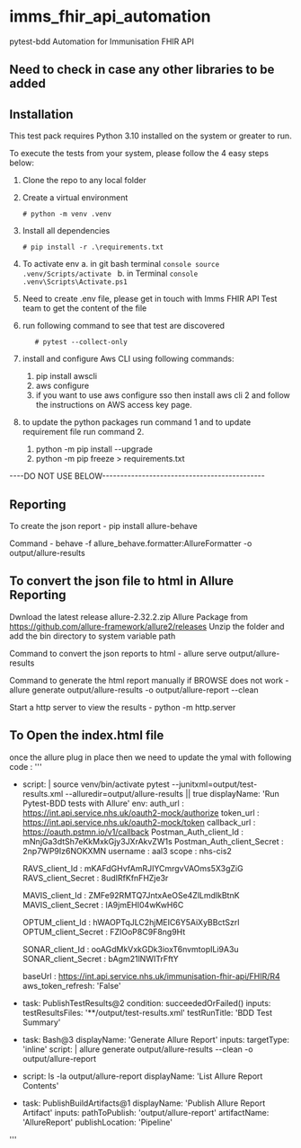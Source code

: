 # imms_fhir_api_automation

pytest-bdd Automation for Immunisation FHIR API

## Need to check in case any other libraries to be added

## Installation

This test pack requires Python 3.10 installed on the system or greater to run.

To execute the tests from your system, please follow the 4 easy steps below:

1. Clone the repo to any local folder
2. Create a virtual environment

    ```console
    # python -m venv .venv
    ```

3. Install all dependencies

    ```console
    # pip install -r .\requirements.txt
    ```

4. To activate env 
    a. in git bash terminal
        ```console
        source .venv/Scripts/activate
        ```
    b. in Terminal
        ```console
            .venv\Scripts\Activate.ps1
        ```

6. Need to create .env file, please get in touch with Imms FHIR API Test team to get the content of the file

7. run following command to see that test are discovered

     ```console
        # pytest --collect-only
     ```

8. install and configure Aws CLI using following commands:
   1. pip install awscli
   2. aws configure
   3. if you want to use aws configure sso then install aws cli 2 and follow the instructions on AWS access key page.

9. to update the python packages run command 1 and to update requirement file run command 2. 
    1. python -m pip install --upgrade <package name>
    2. python -m pip freeze > requirements.txt

----DO NOT USE BELOW---------------------------------------------

Reporting
-----------------------------------------------------

To create the json report -
    pip install allure-behave

Command -
    behave -f allure_behave.formatter:AllureFormatter -o output/allure-results

To convert the json file to html in Allure Reporting
----------------------------------------------------

Dwnload the latest release allure-2.32.2.zip Allure Package from <https://github.com/allure-framework/allure2/releases>
Unzip the folder and add the bin directory to system variable path

Command to convert the json reports to html -
    allure serve output/allure-results

Command to generate the html report manually if BROWSE does not work -
allure generate output/allure-results -o output/allure-report --clean

Start a http server to view the results -
python -m http.server

To Open the index.html file
----------------------------------------------------
once the allure plug in place then we need to update the ymal with following code : 
''' 
- script: |
    source venv/bin/activate
    pytest --junitxml=output/test-results.xml --alluredir=output/allure-results || true
  displayName: 'Run Pytest-BDD tests with Allure'
  env:
    auth_url : https://int.api.service.nhs.uk/oauth2-mock/authorize
    token_url : https://int.api.service.nhs.uk/oauth2-mock/token
    callback_url : https://oauth.pstmn.io/v1/callback
    Postman_Auth_client_Id : mNnjGa3dtSh7eKkMxkGjy3JXrAkvZW1s
    Postman_Auth_client_Secret : 2np7WP9Iz6NOKXMN
    username : aal3
    scope : nhs-cis2

    RAVS_client_Id : mKAFdGHvfAmRJIYCmrgvVAOms5X3gZiG
    RAVS_client_Secret : 8udIRfKfnFHZje3r

    MAVIS_client_Id : ZMFe92RMTQ7JntxAeOSe4ZlLmdlkBtnK
    MAVIS_client_Secret : IA9jmEHI04wKwH6C

    OPTUM_client_Id : hWAOPTqJLC2hjMEIC6Y5AiXyBBctSzrl
    OPTUM_client_Secret : FZIOoP8C9F8ng9Ht

    SONAR_client_Id : ooAGdMkVxkGDk3ioxT6nvmtopILi9A3u
    SONAR_client_Secret : bAgm21lNWITrFftY

    baseUrl : https://int.api.service.nhs.uk/immunisation-fhir-api/FHIR/R4
    aws_token_refresh: 'False'

- task: PublishTestResults@2
  condition: succeededOrFailed()
  inputs:
    testResultsFiles: '**/output/test-results.xml'
    testRunTitle: 'BDD Test Summary'

- task: Bash@3
  displayName: 'Generate Allure Report'
  inputs:
    targetType: 'inline'
    script: |
      allure generate output/allure-results --clean -o output/allure-report

- script: ls -la output/allure-report
  displayName: 'List Allure Report Contents'

- task: PublishBuildArtifacts@1
  displayName: 'Publish Allure Report Artifact'
  inputs:
    pathToPublish: 'output/allure-report'
    artifactName: 'AllureReport'
    publishLocation: 'Pipeline'

'''
